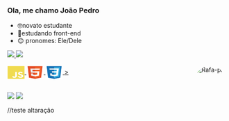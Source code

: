 ### Ola, me chamo João Pedro
- 🤓novato estudante
- 🖖estudando front-end
- 😊 pronomes: Ele/Dele

<div align="left">
  <a href="https://github.com/Zerokaj">
  <img height="180em" src="https://github-readme-stats.vercel.app/api?username=Zerokaj&show_icons=false&theme=panda&commits=true&count_private=true"/>
  <img height="180em" src="https://github-readme-stats.vercel.app/api/top-langs/?username=Zerokaj&layout=compact&langs_count=7&theme=dracula"/>
    </div>
<div style="display: inline_block"><br>
  <img align="center" alt="Rafa-Js" height="30" width="40" src="https://raw.githubusercontent.com/devicons/devicon/master/icons/javascript/javascript-plain.svg">
  <img align="center" alt="Rafa-HTML" height="30" width="40" src="https://raw.githubusercontent.com/devicons/devicon/master/icons/html5/html5-original.svg">
  <img align="center" alt="Rafa-CSS" height="30" width="40" src="https://raw.githubusercontent.com/devicons/devicon/master/icons/css3/css3-original.svg">
  <img align="right" alt="Rafa-pic" height="150" style="border-radius:50px;" src="https://media3.giphy.com/media/zOvBKUUEERdNm/200.gif">
>
</div>
  
  ##
  
  <div> 
  <a href="https://www.instagram.com/joao_sousa36/" target="_blank"><img src="https://img.shields.io/badge/-Instagram-%23E4405F?style=for-the-badge&logo=instagram&logoColor=white" target="_blank"></a>
  <a href = "mailto:jppssousamagalhaes@gmail.com"><img src="https://img.shields.io/badge/-Gmail-%23333?style=for-the-badge&logo=gmail&logoColor=white" target="_blank"></a>
  </div>
  
  //teste altaração
  

